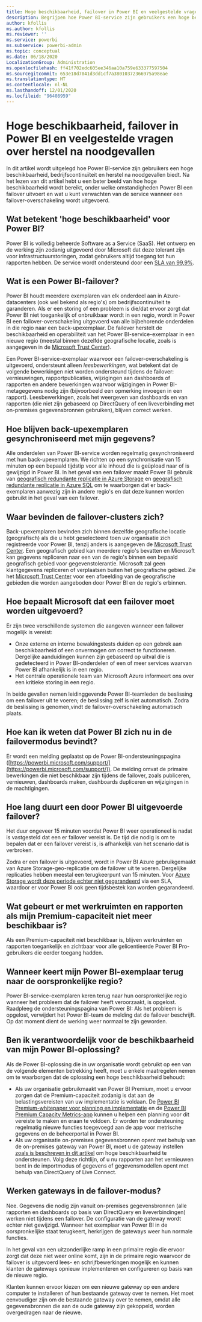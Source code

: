 ```yaml
---
title: Hoge beschikbaarheid, failover in Power BI en veelgestelde vragen over herstel na noodgevallen
description: Begrijpen hoe Power BI-service zijn gebruikers een hoge beschikbaarheid, bedrijfscontinuïteit en herstel na noodgevallen biedt.
author: kfollis
ms.author: kfollis
ms.reviewer: ''
ms.service: powerbi
ms.subservice: powerbi-admin
ms.topic: conceptual
ms.date: 06/18/2020
LocalizationGroup: Administration
ms.openlocfilehash: ff41f702edc605ee346aa10a759e633377597504
ms.sourcegitcommit: 653e18d7041d3dd1cf7a38010372366975a98eae
ms.translationtype: HT
ms.contentlocale: nl-NL
ms.lasthandoff: 12/01/2020
ms.locfileid: "96408959"
---
```

# <a name="power-bi-high-availability-failover-and-disaster-recovery-faq"></a>Hoge beschikbaarheid, failover in Power BI en veelgestelde vragen over herstel na noodgevallen

In dit artikel wordt uitgelegd hoe Power BI-service zijn gebruikers een hoge beschikbaarheid, bedrijfscontinuïteit en herstel na noodgevallen biedt. Na het lezen van dit artikel hebt u een beter beeld van hoe hoge beschikbaarheid wordt bereikt, onder welke omstandigheden Power BI een failover uitvoert en wat u kunt verwachten van de service wanneer een failover-overschakeling wordt uitgevoerd.

## <a name="what-does-high-availability-mean-for-power-bi"></a>Wat betekent 'hoge beschikbaarheid' voor Power BI?

Power BI is volledig beheerde Software as a Service (SaaS).  Het ontwerp en de werking zijn zodanig uitgevoerd door Microsoft dat deze tolerant zijn voor infrastructuurstoringen, zodat gebruikers altijd toegang tot hun rapporten hebben.  De service wordt ondersteund door een [SLA van 99,9%](https://www.microsoftvolumelicensing.com/DocumentSearch.aspx?Mode=3&DocumentTypeId=37).

## <a name="what-is-a-power-bi-failover"></a>Wat is een Power BI-failover?

Power BI houdt meerdere exemplaren van elk onderdeel aan in Azure-datacenters (ook wel bekend als regio's) om bedrijfscontinuïteit te garanderen. Als er een storing of een probleem is die/dat ervoor zorgt dat Power BI niet toegankelijk of onbruikbaar wordt in een regio, wordt in Power BI een failover-overschakeling uitgevoerd van alle bijbehorende onderdelen in die regio naar een back-upexemplaar. De failover herstelt de beschikbaarheid en operabiliteit van het Power BI-service-exemplaar in een nieuwe regio (meestal binnen dezelfde geografische locatie, zoals is aangegeven in de [Microsoft Trust Center](https://www.microsoft.com/TrustCenter/CloudServices/business-application-platform/data-location)).

Een Power BI-service-exemplaar waarvoor een failover-overschakeling is uitgevoerd, ondersteunt alleen _leesbewerkingen_, wat betekent dat de volgende bewerkingen niet worden ondersteund tijdens de failover: vernieuwingen, rapportpublicaties, wijzigingen aan dashboards of rapporten en andere bewerkingen waarvoor wijzigingen in Power BI-metagegevens nodig zijn (bijvoorbeeld een opmerking invoegen in een rapport).  Leesbewerkingen, zoals het weergeven van dashboards en van rapporten (die niet zijn gebaseerd op DirectQuery of een liveverbinding met on-premises gegevensbronnen gebruiken), blijven correct werken.

## <a name="how-are-backup-instances-kept-in-sync-with-my-data"></a>Hoe blijven back-upexemplaren gesynchroniseerd met mijn gegevens?

Alle onderdelen van Power BI-service worden regelmatig gesynchroniseerd met hun back-upexemplaren. We richten op een synchronisatie van 15 minuten op een bepaald tijdstip voor alle inhoud die is geüpload naar of is gewijzigd in Power BI. In het geval van een failover maakt Power BI gebruik van [geografisch redundante replicatie in Azure Storage](/azure/storage/common/storage-redundancy-grs) en [geografisch redundante replicatie in Azure SQL](/azure/sql-database/sql-database-active-geo-replication) om te waarborgen dat er back-exemplaren aanwezig zijn in andere regio's en dat deze kunnen worden gebruikt in het geval van een failover.

## <a name="where-are-the-failover-clusters-located"></a>Waar bevinden de failover-clusters zich?

Back-upexemplaren bevinden zich binnen dezelfde geografische locatie (geografisch) als die u hebt geselecteerd toen uw organisatie zich registreerde voor Power BI, tenzij anders is aangegeven de [Microsoft Trust Center](https://www.microsoft.com/TrustCenter/CloudServices/business-application-platform/data-location). Een geografisch gebied kan meerdere regio's bevatten en Microsoft kan gegevens repliceren naar een van de regio's binnen een bepaald geografisch gebied voor gegevenstolerantie. Microsoft zal geen klantgegevens repliceren of verplaatsen buiten het geografische gebied. Zie het [Microsoft Trust Center](https://www.microsoft.com/TrustCenter/CloudServices/business-application-platform/data-location) voor een afbeelding van de geografische gebieden die worden aangeboden door Power BI en de regio's erbinnen.

## <a name="how-does-microsoft-decide-to-fail-over"></a>Hoe bepaalt Microsoft dat een failover moet worden uitgevoerd?

Er zijn twee verschillende systemen die aangeven wanneer een failover mogelijk is vereist:

- Onze externe en interne bewakingstests duiden op een gebrek aan beschikbaarheid of een onvermogen om correct te functioneren. Dergelijke aanduidingen kunnen zijn gebaseerd op uitval die is gedetecteerd in Power BI-onderdelen of een of meer services waarvan Power BI afhankelijk is in een regio.
- Het centrale operationele team van Microsoft Azure informeert ons over een kritieke storing in een regio.

In beide gevallen nemen leidinggevende Power BI-teamleden de beslissing om een failover uit te voeren; de beslissing zelf is niet automatisch. Zodra de beslissing is genomen,vindt de failover-overschakeling automatisch plaats.

## <a name="how-do-i-know-power-bi-is-now-in-failover-mode"></a>Hoe kan ik weten dat Power BI zich nu in de failovermodus bevindt?

Er wordt een melding geplaatst op de Power BI-ondersteuningspagina ([https://powerbi.microsoft.com/support/](https://powerbi.microsoft.com/support/)). De melding omvat de primaire bewerkingen die niet beschikbaar zijn tijdens de failover, zoals publiceren, vernieuwen, dashboards maken, dashboards dupliceren en wijzigingen in de machtigingen.

## <a name="how-long-does-it-take-power-bi-to-fail-over"></a>Hoe lang duurt een door Power BI uitgevoerde failover?

Het duur ongeveer 15 minuten voordat Power BI weer operationeel is nadat is vastgesteld dat een er failover vereist is. De tijd die nodig is om te bepalen dat er een failover vereist is, is afhankelijk van het scenario dat is verbroken. 

Zodra er een failover is uitgevoerd, wordt in Power BI Azure gebruikgemaakt van Azure Storage-geo-replicatie om de failover uit te voeren. Dergelijke replicaties hebben meestal een terugkeerpunt van 15 minuten. Voor [Azure Storage wordt deze periode echter niet gegarandeerd](/azure/storage/common/storage-redundancy) via een SLA, waardoor er voor Power BI ook geen tijdsbestek kan worden gegarandeerd. 

## <a name="what-happens-to-workspaces-and-reports-if-my-premium-capacity-becomes-unavailable"></a>Wat gebeurt er met werkruimten en rapporten als mijn Premium-capaciteit niet meer beschikbaar is? 

Als een Premium-capaciteit niet beschikbaar is, blijven werkruimten en rapporten toegankelijk en zichtbaar voor alle gelicentieerde Power BI Pro-gebruikers die eerder toegang hadden.

## <a name="when-does-my-power-bi-instance-return-to-the-original-region"></a>Wanneer keert mijn Power BI-exemplaar terug naar de oorspronkelijke regio?

Power BI-service-exemplaren keren terug naar hun oorspronkelijke regio wanneer het probleem dat de failover heeft veroorzaakt, is opgelost. Raadpleeg de ondersteuningspagina van Power BI: Als het probleem is opgelost, verwijdert het Power BI-team de melding dat de failover beschrijft. Op dat moment dient de werking weer normaal te zijn geworden.

## <a name="am-i-responsible-for-the-availability-of-my-power-bi-solution"></a>Ben ik verantwoordelijk voor de beschikbaarheid van mijn Power BI-oplossing?

Als de Power BI-oplossing die in uw organisatie wordt gebruikt op een van de volgende elementen betrekking heeft, moet u enkele maatregelen nemen om te waarborgen dat de oplossing een hoge beschikbaarheid behoudt:

- Als uw organisatie gebruikmaakt van Power BI Premium, moet u ervoor zorgen dat de Premium-capaciteit zodanig is dat aan de belastingsvereisten van uw implementatie is voldaan.  De [Power BI Premium-whitepaper voor planning en implementatie](https://aka.ms/Premium-Capacity-Planning-Deployment) en de [Power BI Premium Capacity Metrics-app](service-admin-premium-monitor-capacity.md) kunnen u helpen een planning voor dit vereiste te maken en eraan te voldoen. Er worden ter ondersteuning regelmatig nieuwe functies toegevoegd aan de app voor metrische gegevens en de beheerportal in Power BI.
- Als uw organisatie on-premises gegevensbronnen opent met behulp van de on-premises gateway van Power BI, moet u de gateway instellen [zoals is beschreven in dit artikel](/data-integration/gateway/service-gateway-high-availability-clusters) om hoge beschikbaarheid te ondersteunen. Volg deze richtlijn, of u nu rapporten aan het vernieuwen bent in de importmodus of gegevens of gegevensmodellen opent met behulp van DirectQuery of Live Connect.

## <a name="will-gateways-function-when-in-failover-mode"></a>Werken gateways in de failover-modus?

Nee. Gegevens die nodig zijn vanuit on-premises gegevensbronnen (alle rapporten en dashboards op basis van DirectQuery en liveverbindingen) werken niet tijdens een failover. De configuratie van de gateway wordt echter niet gewijzigd. Wanneer het exemplaar van Power BI in de oorspronkelijke staat terugkeert, herkrijgen de gateways weer hun normale functies.

In het geval van een uitzonderlijke ramp in een primaire regio die ervoor zorgt dat deze niet weer online komt, zijn in de primaire regio waarvoor de failover is uitgevoerd lees- en schrijfbewerkingen mogelijk en kunnen klanten de gateways opnieuw implementeren en configureren op basis van de nieuwe regio.

Klanten kunnen ervoor kiezen om een nieuwe gateway op een andere computer te installeren of hun bestaande gateway over te nemen. Het moet eenvoudiger zijn om de bestaande gateway over te nemen, omdat alle gegevensbronnen die aan de oude gateway zijn gekoppeld, worden overgedragen naar de nieuwe.
